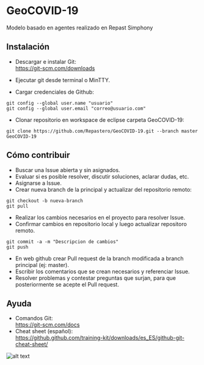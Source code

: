 # GeoCOVID-19
Modelo basado en agentes realizado en Repast Simphony

## Instalación
- Descargar e instalar Git:  
https://git-scm.com/downloads

- Ejecutar git desde terminal o MinTTY.
- Cargar credenciales de Github:
```
git config --global user.name "usuario"
git config --global user.email "correo@usuario.com"
```

- Clonar repositorio en workspace de eclipse carpeta GeoCOVID-19:
```
git clone https://github.com/Repastero/GeoCOVID-19.git --branch master GeoCOVID-19
```

## Cómo contribuir
- Buscar una Issue abierta y sin asignados.
- Evaluar si es posible resolver, discutir soluciones, aclarar dudas, etc.
- Asignarse a Issue.
- Crear nueva branch de la principal y actualizar del repositorio remoto:
```
git checkout -b nueva-branch
git pull
```
- Realizar los cambios necesarios en el proyecto para resolver Issue.
- Confirmar cambios en repositorio local y luego actualizar repositoro remoto.
```
git commit -a -m "Descripcion de cambios"
git push
```
- En web github crear Pull request de la branch modificada a branch principal (ej: master).
- Escribir los comentarios que se crean necesarios y referenciar Issue.
- Resolver problemas y contestar preguntas que surjan, para que posteriormente se acepte el Pull request.

## Ayuda
- Comandos Git:  
https://git-scm.com/docs
- Cheat sheet (español):  
https://github.github.com/training-kit/downloads/es_ES/github-git-cheat-sheet/

![alt text](https://i.imgur.com/dqiHfIe.jpg)
